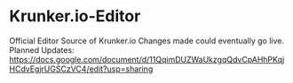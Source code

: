 # Krunker.io-Editor
Official Editor Source of Krunker.io
Changes made could eventually go live.
Planned Updates: https://docs.google.com/document/d/11QqimDUZWaUkzgqQdvCpAHhPKqjHCdvEgjrUGSCzVC4/edit?usp=sharing
